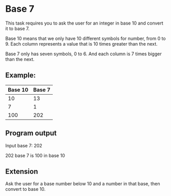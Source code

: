 # Base 7

This task requires you to ask the user for an integer in base 10 and convert it to base 7.

Base 10 means that we only have 10 different symbols for number, from 0 to 9. Each column represents a value that is 10 times greater than the next.

Base 7 only has seven symbols, 0 to 6. And each column is 7 times bigger than the next.

## Example:

| Base 10 | Base 7 |
|---------|--------|
| 10      | 13     |
| 7       | 1      |
| 100     | 202    |

## Program output

Input base 7: 202

202 base 7 is 100 in base 10

## Extension

Ask the user for a base number below 10 and a number in that base, then convert to base 10.
